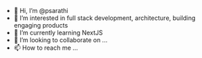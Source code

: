 - 👋 Hi, I’m @psarathi
- 👀 I’m interested in full stack development, architecture, building engaging products
- 🌱 I’m currently learning NextJS
- 💞️ I’m looking to collaborate on ...
- 📫 How to reach me ...

<!---
psarathi/psarathi is a ✨ special ✨ repository because its `README.md` (this file) appears on your GitHub profile.
You can click the Preview link to take a look at your changes.
--->
